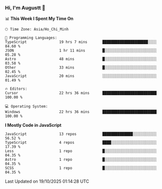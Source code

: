 ### Hi, I'm Augustt 👋

<!--START_SECTION:waka-->
📊 **This Week I Spent My Time On** 

```text
🕑︎ Time Zone: Asia/Ho_Chi_Minh

💬 Programming Languages: 
TypeScript               19 hrs 7 mins       █████████████████████░░░░   84.60 % 
JSON                     1 hr 11 mins        █░░░░░░░░░░░░░░░░░░░░░░░░   05.28 % 
Astro                    48 mins             █░░░░░░░░░░░░░░░░░░░░░░░░   03.58 % 
Other                    33 mins             █░░░░░░░░░░░░░░░░░░░░░░░░   02.45 % 
JavaScript               20 mins             ░░░░░░░░░░░░░░░░░░░░░░░░░   01.49 % 

🔥 Editors: 
Cursor                   22 hrs 36 mins      █████████████████████████   100.00 % 

💻 Operating System: 
Windows                  22 hrs 36 mins      █████████████████████████   100.00 % 
```

**I Mostly Code in JavaScript** 

```text
JavaScript               13 repos            ██████████████░░░░░░░░░░░   56.52 % 
TypeScript               4 repos             ████░░░░░░░░░░░░░░░░░░░░░   17.39 % 
Less                     1 repo              █░░░░░░░░░░░░░░░░░░░░░░░░   04.35 % 
Astro                    1 repo              █░░░░░░░░░░░░░░░░░░░░░░░░   04.35 % 
SCSS                     1 repo              █░░░░░░░░░░░░░░░░░░░░░░░░   04.35 % 
```




 Last Updated on 19/10/2025 01:14:28 UTC
<!--END_SECTION:waka-->
